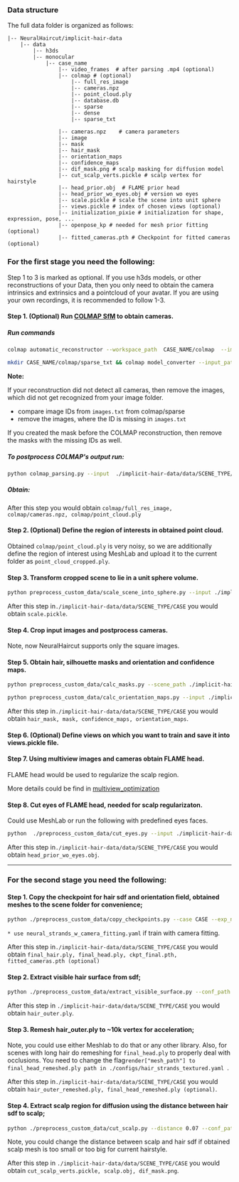 ### Data structure

The full data folder is organized as follows:


```
|-- NeuralHaircut/implicit-hair-data
    |-- data
        |-- h3ds
        |-- monocular
            |-- case_name
                |-- video_frames  # after parsing .mp4 (optional)
                |-- colmap # (optional) 
                    |-- full_res_image
                    |-- cameras.npz
                    |-- point_cloud.ply
                    |-- database.db
                    |-- sparse
                    |-- dense
                    |-- sparse_txt

                |-- cameras.npz    # camera parameters
                |-- image
                |-- mask
                |-- hair_mask
                |-- orientation_maps
                |-- confidence_maps
                |-- dif_mask.png # scalp masking for diffusion model
                |-- cut_scalp_verts.pickle # scalp vertex for hairstyle
                |-- head_prior.obj  # FLAME prior head
                |-- head_prior_wo_eyes.obj # version wo eyes
                |-- scale.pickle # scale the scene into unit sphere
                |-- views.pickle # index of chosen views (optional)
                |-- initialization_pixie # initialization for shape, expression, pose, ...
                |-- openpose_kp # needed for mesh prior fitting (optional)   
                |-- fitted_cameras.pth # Checkpoint for fitted cameras (optional)

```


### For the first stage you need the following:

Step 1 to 3 is marked as optional. If you use h3ds models, or other reconstructions of your Data, then you only need to obtain the camera intrinsics and extrinsics and a pointcloud of your avatar.
If you are using your own recordings, it is recommended to follow 1-3.

#### Step 1. (Optional) Run [COLMAP SfM](https://colmap.github.io/) to obtain cameras. 

##### Run commands

```bash
colmap automatic_reconstructor --workspace_path  CASE_NAME/colmap  --image_path CASE_NAME/video_frames
```

```bash
mkdir CASE_NAME/colmap/sparse_txt && colmap model_converter --input_path CASE_NAME/colmap/sparse/0  --output_path CASE_NAME/colmap/sparse_txt --output_type TXT
```
**Note:**

If your reconstruction did not detect all cameras, then remove the images, which did not get recognized from your image folder.  
- compare image IDs from `images.txt` from colmap/sparse  
- remove the images, where the ID is missing in `images.txt`

If you created the mask before the COLMAP reconstruction, then remove the masks with the missing IDs as well.


##### To postprocess COLMAP's output run:

```bash
python colmap_parsing.py --input  ./implicit-hair-data/data/SCENE_TYPE/CASE/colmap --output ./implicit-hair-data/data/SCENE_TYPE/CASE/colmap
```
##### Obtain:

After this step you would obtain ```colmap/full_res_image, colmap/cameras.npz, colmap/point_cloud.ply```


#### Step 2.  (Optional) Define the region of interests in obtained point cloud.

Obtained ```colmap/point_cloud.ply``` is very noisy, so we are additionally define the region of interest using MeshLab and upload it to the current folder as ```point_cloud_cropped.ply```.


#### Step 3. Transform cropped scene to lie in a unit sphere volume.

```bash
python preprocess_custom_data/scale_scene_into_sphere.py --input ./implicit-hair-data/data/SCENE_TYPE/CASE
```
After this step in```./implicit-hair-data/data/SCENE_TYPE/CASE``` you would obtain `scale.pickle`.


#### Step 4. Crop input images and postprocess cameras. 

Note, now NeuralHaircut supports only the square images.  

#### Step 5. Obtain hair, silhouette masks and orientation and confidence maps.


```bash
python preprocess_custom_data/calc_masks.py --scene_path ./implicit-hair-data/data/SCENE_TYPE/CASE/ --MODNET_ckpt path_to_modnet --CDGNET_ckpt path_to_cdgnet
```


```bash
python preprocess_custom_data/calc_orientation_maps.py --input ./implicit-hair-data/data/SCENE_TYPE/CASE/ --output ./implicit-hair-data/data/SCENE_TYPE/CASE/
```

After this step in```./implicit-hair-data/data/SCENE_TYPE/CASE``` you would obtain ```hair_mask, mask, confidence_maps, orientation_maps```.


#### Step 6. (Optional) Define views on which you want to train  and save it into views.pickle file.



#### Step 7. Using multiview images and cameras obtain FLAME head.

FLAME head would be used to regularize the scalp region.

More details could be find in [multiview_optimization](../src/multiview_optimization)

#### Step 8. Cut eyes of FLAME head, needed for scalp regularizaton.

Could use MeshLab or run the following with predefined eyes faces.

```bash
python  ./preprocess_custom_data/cut_eyes.py --input ./implicit-hair-data/data/SCENE_TYPE/CASE
```

After this step in```./implicit-hair-data/data/SCENE_TYPE/CASE``` you would obtain ```head_prior_wo_eyes.obj```.

---

### For the second stage you need the following:

#### Step 1. Copy the checkpoint for hair sdf and orientation field, obtained meshes to the scene folder for convenience; 

```bash
python ./preprocess_custom_data/copy_checkpoints.py --case CASE --exp_name first_stage_reconctruction_CASE --conf_path ./configs/SCENE_TYPE/neural_strands*.yaml
```
```* use neural_strands_w_camera_fitting.yaml``` if train with camera fitting.

After this step in```./implicit-hair-data/data/SCENE_TYPE/CASE``` you would obtain ```final_hair.ply, final_head.ply, ckpt_final.pth, fitted_cameras.pth (optional)```

#### Step 2. Extract visible hair surface from sdf;

```bash
python ./preprocess_custom_data/extract_visible_surface.py --conf_path ./configs/SCENE_TYPE/neural_strands*.yaml  --case CASE --scene_type SCENE_TYPE --img_size 2160 --n_views 2
```

After this step in ```./implicit-hair-data/data/SCENE_TYPE/CASE``` you would obtain ```hair_outer.ply```.

#### Step 3. Remesh hair_outer.ply to ~10k vertex for acceleration;

Note, you could use either Meshlab to do that or any other library. Also, for scenes with long hair do remeshing for ```final_head.ply``` to properly deal with occlusions. You need to change the flag```render["mesh_path"] to  final_head_remeshed.ply path in ./configs/hair_strands_textured.yaml ```.

After this step in```./implicit-hair-data/data/SCENE_TYPE/CASE``` you would obtain ```hair_outer_remeshed.ply, final_head_remeshed.ply (optional)```.


#### Step 4. Extract scalp region for diffusion using the distance between hair sdf to scalp;

```bash
python ./preprocess_custom_data/cut_scalp.py --distance 0.07 --conf_path ./configs/SCENE_TYPE/neural_strands*.yaml  --case CASE --scene_type SCENE_TYPE --path_to_data ./implicit-hair-data/data 
```
Note, you could change the distance between scalp and hair sdf if obtained scalp mesh is too small or too big for current hairstyle.


After this step in ```./implicit-hair-data/data/SCENE_TYPE/CASE``` you would obtain ```cut_scalp_verts.pickle, scalp.obj, dif_mask.png```.


